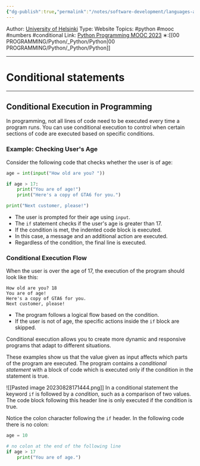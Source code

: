 ```yaml
---
{"dg-publish":true,"permalink":"/notes/software-development/languages-and-frameworks/python/0-python-programming-mooc/introduction/part-1/05-conditional-statements/01-conditional-statements/","created":"2025-07-13T15:25:00.377+08:00"}
---
```


Author: [University of Helsinki](https://programming-23.mooc.fi/)
Type: Website
Topics: #python #mooc #numbers #conditional
Link: [Python Programming MOOC 2023](https://programming-23.mooc.fi/)
∗:[[00 PROGRAMMING/Python/_Python/Python\|00 PROGRAMMING/Python/_Python/Python]] 

---
# Conditional statements

--- 
## Conditional Execution in Programming

In programming, not all lines of code need to be executed every time a program runs. You can use conditional execution to control when certain sections of code are executed based on specific conditions.

### Example: Checking User's Age

Consider the following code that checks whether the user is of age:

```python
age = int(input("How old are you? "))

if age > 17:
    print("You are of age!")
    print("Here's a copy of GTA6 for you.")

print("Next customer, please!")
```

- The user is prompted for their age using `input`.
- The `if` statement checks if the user's age is greater than 17.
- If the condition is met, the indented code block is executed.
- In this case, a message and an additional action are executed.
- Regardless of the condition, the final line is executed.

### Conditional Execution Flow

When the user is over the age of 17, the execution of the program should look like this:

```
How old are you? 18
You are of age!
Here's a copy of GTA6 for you.
Next customer, please!
```

- The program follows a logical flow based on the condition.
- If the user is not of age, the specific actions inside the `if` block are skipped.

Conditional execution allows you to create more dynamic and responsive programs that adapt to different situations.

These examples show us that the value given as input affects which parts of the program are executed. The program contains a _conditional statement_ with a block of code which is executed only if the condition in the statement is true.

![[Pasted image 20230828171444.png]]
In a conditional statement the keyword `if` is followed by a _condition_, such as a comparison of two values. The code block following this header line is only executed if the condition is true.

Notice the colon character following the `if` header. In the following code there is no colon:

```python
age = 10

# no colon at the end of the following line
if age > 17
    print("You are of age.")
```

